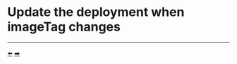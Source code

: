 # Update the deployment when imageTag changes


<hr>
<a href="../09-gracefully-detect-an-update-request/README.md">⬅️</a>
<a href="../11-delete-a-website-deployment/README.md">➡️</a>
